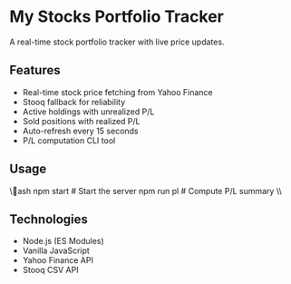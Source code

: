 ﻿# My Stocks Portfolio Tracker

A real-time stock portfolio tracker with live price updates.

## Features
- Real-time stock price fetching from Yahoo Finance
- Stooq fallback for reliability
- Active holdings with unrealized P/L
- Sold positions with realized P/L
- Auto-refresh every 15 seconds
- P/L computation CLI tool

## Usage
\\\ash
npm start          # Start the server
npm run pl         # Compute P/L summary
\\\

## Technologies
- Node.js (ES Modules)
- Vanilla JavaScript
- Yahoo Finance API
- Stooq CSV API
